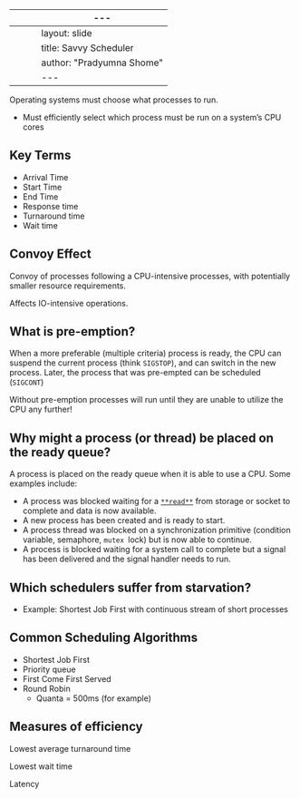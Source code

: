 |  |  |  | \---                      |
|--|--|--|---------------------------|
|  |  |  | layout: slide             |
|  |  |  | title: Savvy Scheduler    |
|  |  |  | author: "Pradyumna Shome" |
|  |  |  | \---                      |

Operating systems must choose what processes to run.

* Must efficiently select which process must be run on a system’s CPU cores

## Key Terms

* Arrival Time
* Start Time
* End Time
* Response time
* Turnaround time
* Wait time

## Convoy Effect

Convoy of processes following a CPU-intensive processes, with potentially smaller resource requirements.

Affects IO-intensive operations.

## What is pre-emption?

When a more preferable (multiple criteria) process is ready, the CPU can suspend the current process (think `SIGSTOP`), and can switch in the new process. Later, the process that was pre-empted can be scheduled (`SIGCONT`)

Without pre-emption processes will run until they are unable to utilize the CPU any further!

## Why might a process (or thread) be placed on the ready queue?

A process is placed on the ready queue when it is able to use a CPU. Some examples include:

* A process was blocked waiting for a [`**read**`](https://linux.die.net/man/3/read) from storage or socket to complete and data is now available.
* A new process has been created and is ready to start.
* A process thread was blocked on a synchronization primitive (condition variable, semaphore, `mutex `lock) but is now able to continue.
* A process is blocked waiting for a system call to complete but a signal has been delivered and the signal handler needs to run.

## Which schedulers suffer from starvation?

* Example: Shortest Job First with continuous stream of short processes

## Common Scheduling Algorithms

* Shortest Job First
* Priority queue
* First Come First Served
* Round Robin
  * Quanta = 500ms (for example)

## Measures of efficiency

Lowest average turnaround time

Lowest wait time

Latency